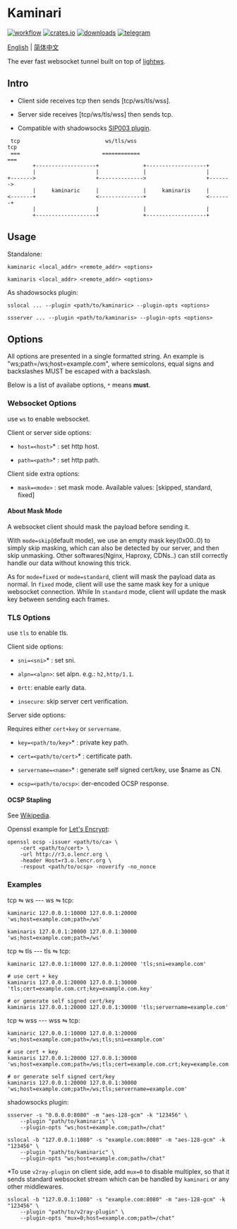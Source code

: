 # Kaminari

[![workflow](https://github.com/zephyrchien/kaminari/workflows/release/badge.svg)](https://github.com/zephyrchien/kaminari/actions)
[![crates.io](https://img.shields.io/crates/v/kaminari.svg)](https://crates.io/crates/kaminari)
[![downloads](https://img.shields.io/github/downloads/zephyrchien/kaminari/total?color=green)](https://github.com/zephyrchien/kaminari/releases)
[![telegram](https://img.shields.io/badge/-telegram-blue?style=flat&color=grey&logo=telegram)](https://t.me/+zKbZTvQE2XtiYmIx)

[English](README.md) | [简体中文](README-zh.md)

The ever fast websocket tunnel built on top of [lightws](https://github.com/zephyrchien/lightws).

## Intro

- Client side receives tcp then sends [tcp/ws/tls/wss].

- Server side receives [tcp/ws/tls/wss] then sends tcp.

- Compatible with shadowsocks [SIP003 plugin](https://shadowsocks.org/en/wiki/Plugin.html).

```text
 tcp                           ws/tls/wss                           tcp
 ===                          ============                          ===
        +-------------------+              +-------------------+
        |                   |              |                   |
+------->                   +-------------->                   +------->
        |     kaminaric     |              |     kaminaris     |
<-------+                   <--------------+                   <-------+
        |                   |              |                   |
        +-------------------+              +-------------------+       
```

## Usage

Standalone:

```shell
kaminaric <local_addr> <remote_addr> <options>

kaminaris <local_addr> <remote_addr> <options>
```

As shadowsocks plugin:

```shell
sslocal ... --plugin <path/to/kaminaric> --plugin-opts <options>

ssserver ... --plugin <path/to/kaminaris> --plugin-opts <options>
```

## Options

All options are presented in a single formatted string. An example is "ws;path=/ws;host=example.com", where semicolons, equal signs and backslashes MUST be escaped with a backslash.

Below is a list of availabe options, `*` means **must**.

### Websocket Options

use `ws` to enable websocket.

Client or server side options:

- `host=<host>`* : set http host.

- `path=<path>`* : set http path.

Client side extra options:

- `mask=<mode>` : set mask mode. Available values: [skipped, standard, fixed]

#### About Mask Mode

A websocket client should mask the payload before sending it.

With `mode=skip`(default mode), we use an empty mask key(0x00..0) to simply skip masking, which can also be detected by our server, and then skip unmasking. Other softwares(Nginx, Haproxy, CDNs..) can still correctly handle our data without knowing this trick.

As for `mode=fixed` or `mode=standard`, client will mask the payload data as normal. In `fixed` mode, client will use the same mask key for a unique websocket connection. While In `standard` mode, client will update the mask key between sending each frames.

### TLS Options

use `tls` to enable tls.

Client side options:

- `sni=<sni>`* : set sni.

- `alpn=<alpn>`: set alpn. e.g.: `h2,http/1.1`.

- `0rtt`: enable early data.

- `insecure`: skip server cert verification.

Server side options:

Requires either `cert+key` or `servername`.

- `key=<path/to/key>`* : private key path.

- `cert=<path/to/cert>`* : certificate path.

- `servername=<name>`* : generate self signed cert/key, use $name as CN.

- `ocsp=<path/to/ocsp>`: der-encoded OCSP response.

#### OCSP Stapling

See [Wikipedia](https://en.wikipedia.org/wiki/OCSP_stapling).

Openssl example for [Let's Encrypt](https://letsencrypt.org/):

```shell
openssl ocsp -issuer <path/to/ca> \
    -cert <path/to/cert> \
    -url http://r3.o.lencr.org \
    -header Host=r3.o.lencr.org \
    -respout <path/to/ocsp> -noverify -no_nonce
```

### Examples

tcp ⇋ ws --- ws ⇋ tcp:

```shell
kaminaric 127.0.0.1:10000 127.0.0.1:20000 'ws;host=example.com;path=/ws'

kaminaris 127.0.0.1:20000 127.0.0.1:30000 'ws;host=example.com;path=/ws'
```

tcp ⇋ tls --- tls ⇋ tcp:

```shell
kaminaric 127.0.0.1:10000 127.0.0.1:20000 'tls;sni=example.com'

# use cert + key
kaminaris 127.0.0.1:20000 127.0.0.1:30000 'tls;cert=example.com.crt;key=example.com.key'

# or generate self signed cert/key
kaminaris 127.0.0.1:20000 127.0.0.1:30000 'tls;servername=example.com'
```

tcp ⇋ wss --- wss ⇋ tcp:

```shell
kaminaric 127.0.0.1:10000 127.0.0.1:20000 'ws;host=example.com;path=/ws;tls;sni=example.com'

# use cert + key
kaminaris 127.0.0.1:20000 127.0.0.1:30000 'ws;host=example.com;path=/ws;tls;cert=example.com.crt;key=example.com.key'

# or generate self signed cert/key
kaminaris 127.0.0.1:20000 127.0.0.1:30000 'ws;host=example.com;path=/ws;tls;servername=example.com'
```

shadowsocks plugin:

```shell
ssserver -s "0.0.0.0:8080" -m "aes-128-gcm" -k "123456" \
    --plugin "path/to/kaminaris" \
    --plugin-opts "ws;host=example.com;path=/chat"
```

```shell
sslocal -b "127.0.0.1:1080" -s "example.com:8080" -m "aes-128-gcm" -k "123456" \
    --plugin "path/to/kaminaric" \
    --plugin-opts "ws;host=example.com;path=/chat"
```

*To use `v2ray-plugin` on client side, add `mux=0` to disable multiplex, so that it sends standard websocket stream which can be handled by `kaminari` or any other middlewares.

```shell
sslocal -b "127.0.0.1:1080" -s "example.com:8080" -m "aes-128-gcm" -k "123456" \
    --plugin "path/to/v2ray-plugin" \
    --plugin-opts "mux=0;host=example.com;path=/chat"
```

